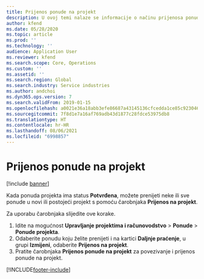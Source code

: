 ```yaml
---
title: Prijenos ponude na projekt
description: U ovoj temi nalaze se informacije o načinu prijenosa ponude na novi ili postojeći projekt.
author: kfend
ms.date: 05/28/2020
ms.topic: article
ms.prod: ''
ms.technology: ''
audience: Application User
ms.reviewer: kfend
ms.search.scope: Core, Operations
ms.custom: ''
ms.assetid: ''
ms.search.region: Global
ms.search.industry: Service industries
ms.author: andchoi
ms.dyn365.ops.version: 7
ms.search.validFrom: 2019-01-15
ms.openlocfilehash: a0021e36a18abb3efe86687a43145136cfcedda1ce85c92304608bf2e7270598
ms.sourcegitcommit: 7f8d1e7a16af769adb43d1877c28fdce53975db8
ms.translationtype: HT
ms.contentlocale: hr-HR
ms.lasthandoff: 08/06/2021
ms.locfileid: "6998857"
---
```

# <a name="transfer-a-quotation-to-a-project"></a>Prijenos ponude na projekt

[!include [banner](../includes/banner.md)]

Kada ponuda projekta ima status **Potvrđena**, možete prenijeti neke ili sve ponude u novi ili postojeći projekt s pomoću čarobnjaka **Prijenos na projekt**. 

Za uporabu čarobnjaka slijedite ove korake.

1. Idite na mogućnost **Upravljanje projektima i računovodstvo** > **Ponude** > **Ponude projekta**.
2. Odaberite ponudu koju želite prenijeti i na kartici **Daljnje praćenje**, u grupi **Izmijeni**, odaberite **Prijenos na projekt**.
3. Pratite čarobnjaka **Prijenos ponude na projekt** za povezivanje i prijenos ponude na projekt.


[!INCLUDE[footer-include](../includes/footer-banner.md)]